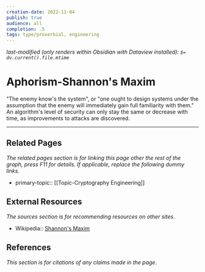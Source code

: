 ```yaml
---
creation-date: 2022-11-04
publish: true
audience: all
completion: .5
tags: type/proverbial, engineering 
---
```

*last-modified (only renders within Obsidian with Dataview installed): `$= dv.current().file.mtime`*
# Aphorism-Shannon's Maxim
"The enemy know's the system", or "one ought to design systems under the assumption that the enemy will immediately gain full familiarity with them." An algorithm's level of security can only stay the same or decrease with time, as improvements to attacks are discovered.

---
## Related Pages
*The related pages section is for linking this page other the rest of the graph, press F11 for details. If applicable, replace the following dummy links.*
- primary-topic:: [[Topic-Cryptography Engineering]]

## External Resources
*The sources section is for recommending resources on other sites*.
- Wikipedia:: [Shannon's Maxim](https://en.wiktionary.org/wiki/Shannon%27s_maxim)

## References
*This section is for citations of any claims made in the page*.
